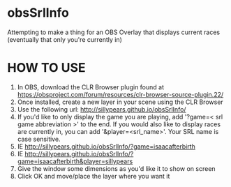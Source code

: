 # obsSrlInfo

Attempting to make a thing for an OBS Overlay that displays current races (eventually that only you're currently in)

# HOW TO USE

1. In OBS, download the CLR Browser plugin found at https://obsproject.com/forum/resources/clr-browser-source-plugin.22/
2. Once installed, create a new layer in your scene using the CLR Browser
3. Use the following url: http://sillypears.github.io/obsSrlInfo/
4. If you'd like to only display the game you are playing, add '?game=< srl game abbreviation >' to the end. If you would also like to display races are currently in, you can add '&player=<srl_name>'. Your SRL name is case sensitive.
  1. IE http://sillypears.github.io/obsSrlInfo/?game=isaacafterbirth
  2. IE http://sillypears.github.io/obsSrlInfo/?game=isaacafterbirth&player=sillypears
5. Give the window some dimensions as you'd like it to show on screen
6. Click OK and move/place the layer where you want it
